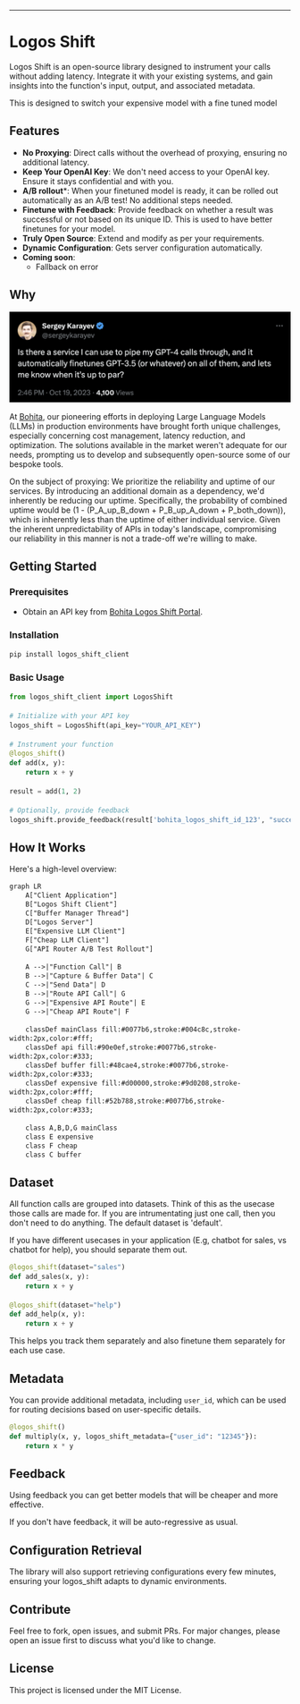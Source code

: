 ---

# Logos Shift

Logos Shift is an open-source library designed to instrument your calls without adding latency. Integrate it with your existing systems, and gain insights into the function's input, output, and associated metadata.

This is designed to switch your expensive model with a fine tuned model

## Features

- **No Proxying**: Direct calls without the overhead of proxying, ensuring no additional latency.
- **Keep Your OpenAI Key**: We don't need access to your OpenAI key. Ensure it stays confidential and with you.
- **A/B rollout***: When your finetuned model is ready, it can be rolled out automatically as an A/B test! No additional steps needed.
- **Finetune with Feedback**: Provide feedback on whether a result was successful or not based on its unique ID. This is used to have better finetunes for your model.
- **Truly Open Source**: Extend and modify as per your requirements.
- **Dynamic Configuration**: Gets server configuration automatically.
- **Coming soon**:
    - Fallback on error

## Why

![sergey](assets/images/sergey.png)

At [Bohita](https://bohita.com), our pioneering efforts in deploying Large Language Models (LLMs) in production environments have brought forth unique challenges, especially concerning cost management, latency reduction, and optimization. The solutions available in the market weren't adequate for our needs, prompting us to develop and subsequently open-source some of our bespoke tools.

On the subject of proxying: We prioritize the reliability and uptime of our services. By introducing an additional domain as a dependency, we'd inherently be reducing our uptime. Specifically, the probability of combined uptime would be \(1 - (P_A\_up\_B\_down + P_B\_up\_A\_down + P_both\_down)\), which is inherently less than the uptime of either individual service. Given the inherent unpredictability of APIs in today's landscape, compromising our reliability in this manner is not a trade-off we're willing to make.


## Getting Started

### Prerequisites

- Obtain an API key from [Bohita Logos Shift Portal](https://bohita.com).

### Installation

```bash
pip install logos_shift_client
```

### Basic Usage

```python
from logos_shift_client import LogosShift

# Initialize with your API key
logos_shift = LogosShift(api_key="YOUR_API_KEY")

# Instrument your function
@logos_shift()
def add(x, y):
    return x + y

result = add(1, 2)

# Optionally, provide feedback
logos_shift.provide_feedback(result['bohita_logos_shift_id_123', "success")
```

## How It Works

Here's a high-level overview:

```mermaid
graph LR
    A["Client Application"]
    B["Logos Shift Client"]
    C["Buffer Manager Thread"]
    D["Logos Server"]
    E["Expensive LLM Client"]
    F["Cheap LLM Client"]
    G["API Router A/B Test Rollout"]

    A -->|"Function Call"| B
    B -->|"Capture & Buffer Data"| C
    C -->|"Send Data"| D
    B -->|"Route API Call"| G
    G -->|"Expensive API Route"| E
    G -->|"Cheap API Route"| F

    classDef mainClass fill:#0077b6,stroke:#004c8c,stroke-width:2px,color:#fff;
    classDef api fill:#90e0ef,stroke:#0077b6,stroke-width:2px,color:#333;
    classDef buffer fill:#48cae4,stroke:#0077b6,stroke-width:2px,color:#333;
    classDef expensive fill:#d00000,stroke:#9d0208,stroke-width:2px,color:#fff;
    classDef cheap fill:#52b788,stroke:#0077b6,stroke-width:2px,color:#333;

    class A,B,D,G mainClass
    class E expensive
    class F cheap
    class C buffer
```

## Dataset

All function calls are grouped into datasets. Think of this as the usecase those calls are made for.
If you are intrumentating just one call, then you don't need to do anything. The default dataset is 'default'.

If you have different usecases in your application (E.g, chatbot for sales, vs chatbot for help), you should separate them out.

```python
@logos_shift(dataset="sales")
def add_sales(x, y):
    return x + y

@logos_shift(dataset="help")
def add_help(x, y):
    return x + y
```

This helps you track them separately and also finetune them separately for each use case.

## Metadata

You can provide additional metadata, including `user_id`, which can be used for routing decisions based on user-specific details.

```python
@logos_shift()
def multiply(x, y, logos_shift_metadata={"user_id": "12345"}):
    return x * y
```

## Feedback

Using feedback you can get better models that will be cheaper and more effective.

If you don't have feedback, it will be auto-regressive as usual.

## Configuration Retrieval

The library will also support retrieving configurations every few minutes, ensuring your logos_shift adapts to dynamic environments.

## Contribute

Feel free to fork, open issues, and submit PRs. For major changes, please open an issue first to discuss what you'd like to change.

## License

This project is licensed under the MIT License.
